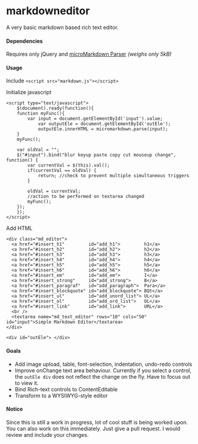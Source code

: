 # markdowneditor
A very basic markdown based rich text editor.

#### Dependencies
Requires only jQuery and [microMarkdown Parser](http://simonwaldherr.github.io/micromarkdown.js/micromarkdown.js) *(weighs only 5kB)*

#### Usage
Include `<script src="markdown.js"></script>`

Initialize javascript
```
<script type="text/javascript">
	$(document).ready(function(){
	function myFunc(){
        var input = document.getElementById('input').value;
	    	var outputEle = document.getElementById('outEle');
		    outputEle.innerHTML = micromarkdown.parse(input);
    }       
    myFunc();

    var oldVal = "";
	$("#input").bind("blur keyup paste copy cut mouseup change", function() {
	    var currentVal = $(this).val();
	    if(currentVal == oldVal) {
	        return; //check to prevent multiple simultaneous triggers
	    }

	    oldVal = currentVal;
	    //action to be performed on textarea changed
	    myFunc();
	});
	});
</script>
```

Add HTML
```
<div class="md_editor">
  <a href="#insert_h1"         id="add_h1">         h1</a>
  <a href="#insert_h2"         id="add_h2">         h2</a>
  <a href="#insert_h3"         id="add_h3">         h3</a>
  <a href="#insert_h4"         id="add_h4">         h4</a>
  <a href="#insert_h5"         id="add_h5">         h5</a>
  <a href="#insert_h6"         id="add_h6">         h6</a>
  <a href="#insert_em"         id="add_em">         I</a>
  <a href="#insert_strong"     id="add_strong">     B</a>
  <a href="#insert_paragraf"   id="add_paragraph">  Para</a>
  <a href="#insert_blockquote" id="add_blockquote"> BQt</a>
  <a href="#insert_ul"         id="add_unord_list"> UL</a>
  <a href="#insert_ol"         id="add_ord_list">   OL</a>
  <a href="#insert_link"       id="add_link">       URL</a>
  <br />
  <textarea name="md_text_editor" rows="10" cols="50" id="input">Simple Markdown Editor</textarea>
</div>

<div id="outEle"> </div>
```


#### Goals
- Add image upload, table, font-selection, indentation, undo-redo controls
- Improve onChange text area behaviour. Currently if you select a control, the `outEle div` does not reflect the change on the fly. Have to focus out to view it.
- Bind Rich-text controls to ContentEditable
- Transform to a WYSIWYG-style editor


#### Notice

Since this is still a work in progress, lot of cool stuff is being worked upon. You can also work on this immediately. Just give a pull request. I would review and include your changes.

